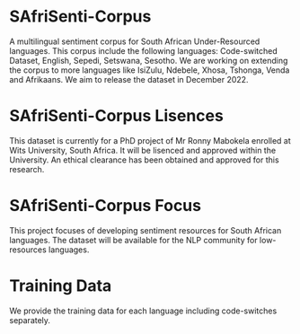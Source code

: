 # SAfriSenti-Corpus
A multilingual sentiment corpus for South African Under-Resourced languages.
This corpus include the following languages: Code-switched Dataset, English, Sepedi, Setswana, Sesotho.
We are working on extending the corpus to more languages like IsiZulu, Ndebele, Xhosa, Tshonga, Venda and Afrikaans.
We aim to release the dataset in December 2022.

# SAfriSenti-Corpus Lisences
This dataset is currently for a PhD project of Mr Ronny Mabokela enrolled at Wits University, South Africa. It will be lisenced and approved within the University. An ethical clearance has been obtained and approved for this research. 

# SAfriSenti-Corpus Focus
This project focuses of developing sentiment resources for South African languages. The dataset will be available for the NLP community for low-resources languages.

# Training Data
We provide the training data for each language including code-switches separately.

